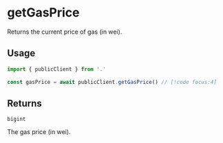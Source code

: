 # getGasPrice

Returns the current price of gas (in wei).

## Usage

```ts
import { publicClient } from '.'
 
const gasPrice = await publicClient.getGasPrice() // [!code focus:4]
```

## Returns

`bigint`

The gas price (in wei).
